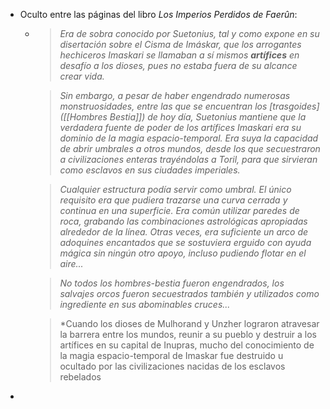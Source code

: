 - Oculto entre las páginas del libro *Los Imperios Perdidos de Faerûn*:
	- > *Era de sobra conocido por Suetonius, tal y como expone en su disertación sobre el Cisma de Imáskar, que los arrogantes hechiceros Imaskari se llamaban a sí mismos __artífices__ en desafío a los dioses, pues no estaba fuera de su alcance crear vida.*
	  
	  > *Sin embargo, a pesar de haber engendrado numerosas monstruosidades, entre las que se encuentran los [trasgoides]([[Hombres Bestia]]) de hoy día, Suetonius mantiene que la verdadera fuente de poder de los artífices Imaskari era su dominio de la magia espacio-temporal. Era suya la capacidad de abrir umbrales a otros mundos, desde los que secuestraron a civilizaciones enteras trayéndolas a Toril, para que sirvieran como esclavos en sus ciudades imperiales.*
	  
	  > *Cualquier estructura podía servir como umbral. El único requisito era que pudiera trazarse una curva cerrada y continua en una superficie. Era común utilizar paredes de roca, grabando las combinaciones astrológicas apropiadas alrededor de la línea. Otras veces, era suficiente un arco de adoquines encantados que se sostuviera erguido con ayuda mágica sin ningún otro apoyo, incluso pudiendo flotar en el aire...*
	  
	  > *No todos los hombres-bestia fueron engendrados, los salvajes orcos fueron secuestrados también y utilizados como ingrediente en sus abominables cruces...*
	  
	  > *Cuando los dioses de Mulhorand y Unzher lograron atravesar la barrera entre los mundos, reunir a su pueblo y destruir a los artífices en su capital de Inupras, mucho del conocimiento de la magia espacio-temporal de Imaskar fue destruido u ocultado por las civilizaciones nacidas de los esclavos rebelados
-